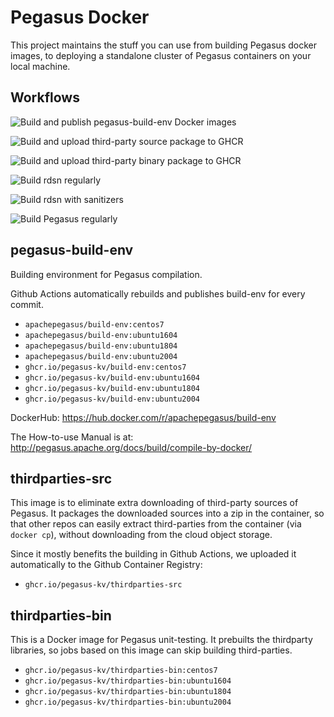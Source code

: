# Pegasus Docker

This project maintains the stuff you can use from building Pegasus docker images,
to deploying a standalone cluster of Pegasus containers on your local machine.

## Workflows

![Build and publish pegasus-build-env Docker images](https://github.com/pegasus-kv/pegasus-docker/workflows/Build%20and%20publish%20pegasus-build-env%20Docker%20images/badge.svg?branch=master)

![Build and upload third-party source package to GHCR](https://github.com/pegasus-kv/pegasus-docker/workflows/Build%20and%20upload%20third-party%20source%20package%20to%20GHCR/badge.svg)

![Build and upload third-party binary package to GHCR](https://github.com/pegasus-kv/pegasus-docker/workflows/Build%20and%20upload%20third-party%20binary%20package%20to%20GHCR/badge.svg?branch=master)

![Build rdsn regularly](https://github.com/pegasus-kv/pegasus-docker/workflows/Build%20rdsn%20regularly/badge.svg?branch=master)

![Build rdsn with sanitizers](https://github.com/pegasus-kv/pegasus-docker/workflows/Build%20rdsn%20with%20sanitizers/badge.svg)

![Build Pegasus regularly](https://github.com/pegasus-kv/pegasus-docker/workflows/Build%20Pegasus%20regularly/badge.svg)

## pegasus-build-env

Building environment for Pegasus compilation.

Github Actions automatically rebuilds and publishes build-env for every commit.

- `apachepegasus/build-env:centos7`
- `apachepegasus/build-env:ubuntu1604`
- `apachepegasus/build-env:ubuntu1804`
- `apachepegasus/build-env:ubuntu2004`
- `ghcr.io/pegasus-kv/build-env:centos7`
- `ghcr.io/pegasus-kv/build-env:ubuntu1604`
- `ghcr.io/pegasus-kv/build-env:ubuntu1804`
- `ghcr.io/pegasus-kv/build-env:ubuntu2004`

DockerHub: https://hub.docker.com/r/apachepegasus/build-env

The How-to-use Manual is at: http://pegasus.apache.org/docs/build/compile-by-docker/

## thirdparties-src

This image is to eliminate extra downloading of third-party sources of Pegasus.
It packages the downloaded sources into a zip in the container, so that
other repos can easily extract third-parties from the container (via `docker cp`),
without downloading from the cloud object storage.

Since it mostly benefits the building in Github Actions, we uploaded it automatically
to the Github Container Registry:

- `ghcr.io/pegasus-kv/thirdparties-src`

## thirdparties-bin

This is a Docker image for Pegasus unit-testing. It prebuilts the thirdparty libraries,
so jobs based on this image can skip building third-parties.

- `ghcr.io/pegasus-kv/thirdparties-bin:centos7`
- `ghcr.io/pegasus-kv/thirdparties-bin:ubuntu1604`
- `ghcr.io/pegasus-kv/thirdparties-bin:ubuntu1804`
- `ghcr.io/pegasus-kv/thirdparties-bin:ubuntu2004`
